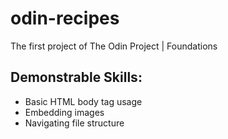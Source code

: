 # odin-recipes
The first project of The Odin Project | Foundations

## Demonstrable Skills:
  - Basic HTML body tag usage
  - Embedding images
  - Navigating file structure